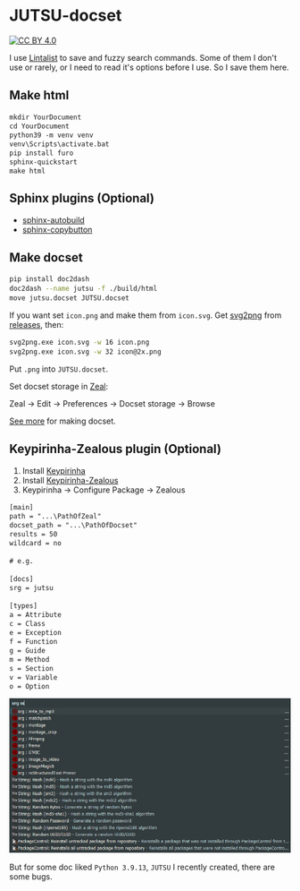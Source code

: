# JUTSU-docset

[![CC BY 4.0][cc-by-image]][cc-by]

[cc-by]: http://creativecommons.org/licenses/by/4.0/
[cc-by-image]: https://i.creativecommons.org/l/by/4.0/88x31.png
[cc-by-shield]: https://img.shields.io/badge/License-CC%20BY%204.0-lightgrey.svg

I use [Lintalist](https://lintalist.github.io/) to save and fuzzy search commands. Some of them I don't use or rarely, or I need to read it's options before I use. So I save them here.

## Make html

```
mkdir YourDocument
cd YourDocument
python39 -m venv venv
venv\Scripts\activate.bat
pip install furo
sphinx-quickstart
make html
```

## Sphinx plugins (Optional)

- [sphinx-autobuild](https://github.com/sphinx-doc/sphinx-autobuild)
- [sphinx-copybutton](https://github.com/executablebooks/sphinx-copybutton)

## Make docset

```sh
pip install doc2dash
doc2dash --name jutsu -f ./build/html
move jutsu.docset JUTSU.docset
```

If you want set `icon.png` and make them from `icon.svg`. Get [svg2png](https://github.com/v0lt/svg2png) from [releases](https://github.com/v0lt/svg2png/releases), then:

```sh
svg2png.exe icon.svg -w 16 icon.png
svg2png.exe icon.svg -w 32 icon@2x.png
```

Put `.png` into `JUTSU.docset`.

Set docset storage in [Zeal](https://zealdocs.org):

Zeal → Edit → Preferences → Docset storage → Browse

[See more](https://github.com/Kapeli/Dash-User-Contributions/tree/master/docsets/RenPy_Engine) for making docset.

## Keypirinha-Zealous plugin (Optional)

1. Install [Keypirinha](https://keypirinha.com)
2. Install [Keypirinha-Zealous](https://github.com/bantya/Keypirinha-Zealous)
3. Keypirinha → Configure Package → Zealous

```
[main]
path = "...\PathOfZeal"
docset_path = "...\PathOfDocset"
results = 50
wildcard = no

# e.g.

[docs]
srg = jutsu

[types]
a = Attribute
c = Class
e = Exception
f = Function
g = Guide
m = Method
s = Section
v = Variable
o = Option
```

![](https://raw.githubusercontent.com/scillidan/private_cos/main/screenshot/keypirinha-zealous_srg-jutsu.png)

But for some doc liked `Python 3.9.13`, `JUTSU` I recently created, there are some bugs.